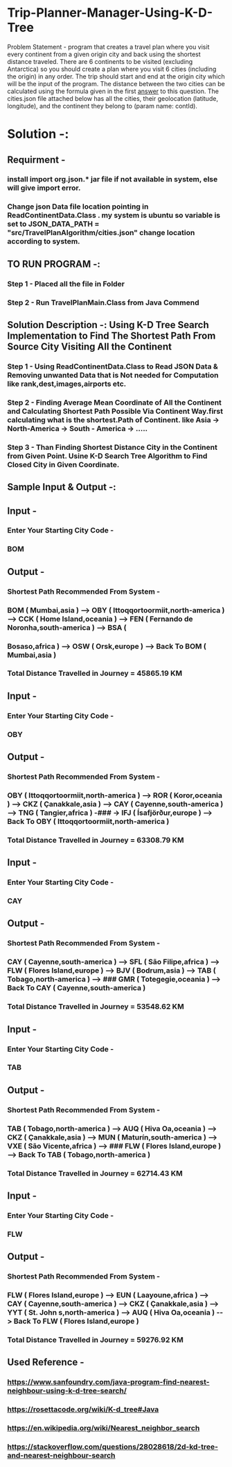 # Trip-Planner-Manager-Using-K-D-Tree
Problem Statement - program that creates a travel plan where you visit every continent from a given origin city and back using the shortest distance traveled.
There are 6 continents to be visited (excluding Antarctica) so you should create a plan where you visit 6 cities (including the origin) in any order. 
The trip should start and end at the origin city which will be the input of the program. 
The distance between the two cities can be calculated using the formula given in the first [answer](https://stackoverflow.com/a/27943/1986034) to this question. 
The cities.json file attached below has all the cities, their geolocation (latitude, longitude), and the continent they belong to (param name: contId).





# Solution -:

## Requirment - 

### install import org.json.*  jar file if not available in system, else will give import error.

### Change json Data file location pointing in ReadContinentData.Class . my system is ubuntu so variable is set to JSON_DATA_PATH = "src/TravelPlanAlgorithm/cities.json" change location according to system.


## TO RUN PROGRAM -: 
###            Step 1 - Placed all the file in Folder
###            Step 2 - Run TravelPlanMain.Class from Java Commend


## Solution Description -: Using K-D Tree Search Implementation to Find The Shortest Path From Source City Visiting All the Continent

###    Step 1 - Using ReadContinentData.Class to Read JSON Data & Removing unwanted Data that is Not needed for Computation like rank,dest,images,airports etc.
###    Step 2 - Finding Average Mean Coordinate of All the Continent and Calculating Shortest Path Possible Via Continent Way.first calculating what is the shortest.Path of Continent. like Asia -> North-America -> South - America -> .....
###    Step 3 - Than Finding Shortest Distance City in the Continent from Given Point. Usine K-D Search Tree Algorithm to Find Closed City in Given Coordinate.


## Sample Input & Output -:

## Input - 
### Enter Your Starting City Code - 
### BOM

## Output - 
### Shortest Path Recommended From System - 
### BOM ( Mumbai,asia )  --> OBY ( Ittoqqortoormiit,north-america )  --> CCK ( Home Island,oceania )  --> FEN ( Fernando de Noronha,south-america )  --> BSA ( 
### Bosaso,africa )  --> OSW ( Orsk,europe )  --> Back To BOM ( Mumbai,asia ) 

### Total Distance Travelled in Journey = 45865.19 KM 




## Input - 
### Enter Your Starting City Code - 
### OBY

## Output - 
### Shortest Path Recommended From System - 
### OBY ( Ittoqqortoormiit,north-america )  --> ROR ( Koror,oceania )  --> CKZ ( Çanakkale,asia )  --> CAY ( Cayenne,south-america )  --> TNG ( Tangier,africa )  -### -> IFJ ( Ísafjörður,europe )  --> Back To OBY ( Ittoqqortoormiit,north-america ) 

### Total Distance Travelled in Journey = 63308.79 KM




## Input - 
### Enter Your Starting City Code - 
### CAY

## Output - 
### Shortest Path Recommended From System - 
### CAY ( Cayenne,south-america )  --> SFL ( São Filipe,africa )  --> FLW ( Flores Island,europe )  --> BJV ( Bodrum,asia )  --> TAB ( Tobago,north-america )  --> ### GMR ( Totegegie,oceania )  --> Back To CAY ( Cayenne,south-america ) 

### Total Distance Travelled in Journey = 53548.62 KM 


## Input - 
### Enter Your Starting City Code - 
### TAB

## Output - 
### Shortest Path Recommended From System - 
### TAB ( Tobago,north-america )  --> AUQ ( Hiva Oa,oceania )  --> CKZ ( Çanakkale,asia )  --> MUN ( Maturín,south-america )  --> VXE ( São Vicente,africa )  --> ### FLW ( Flores Island,europe )  --> Back To TAB ( Tobago,north-america ) 

### Total Distance Travelled in Journey = 62714.43 KM 


## Input - 
### Enter Your Starting City Code - 
### FLW

## Output - 
### Shortest Path Recommended From System - 
### FLW ( Flores Island,europe )  --> EUN ( Laayoune,africa )  --> CAY ( Cayenne,south-america )  --> CKZ ( Çanakkale,asia )  --> YYT ( St. John s,north-america )  --> AUQ ( Hiva Oa,oceania )  --> Back To FLW ( Flores Island,europe ) 

### Total Distance Travelled in Journey = 59276.92 KM 





## Used Reference - 
### https://www.sanfoundry.com/java-program-find-nearest-neighbour-using-k-d-tree-search/
### https://rosettacode.org/wiki/K-d_tree#Java
### https://en.wikipedia.org/wiki/Nearest_neighbor_search
### https://stackoverflow.com/questions/28028618/2d-kd-tree-and-nearest-neighbour-search




